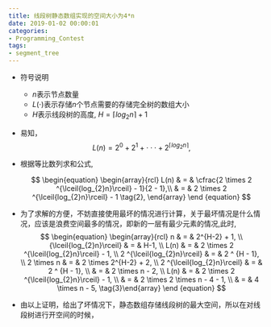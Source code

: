 ```yaml
---
title: 线段树静态数组实现的空间大小为4*n
date: 2019-01-02 00:00:01
categories:
- Programming_Contest
tags:
- segment_tree
---
```


* 符号说明
  * $n$表示节点数量
  * $L(\cdot)$表示存储$n$个节点需要的存储完全树的数组大小
  * $H$表示线段树的高度, $H = {\lceil{log_{2}n}\rceil} + 1$
* 易知，
  $$
    \begin{equation} 
    L(n) = 2 ^ 0 + 2 ^ 1 + \cdot\cdot\cdot + 2 ^{\lceil{log_{2}n}\rceil}, \tag{1}
    \end{equation}
  $$
* 根据等比数列求和公式,

  $$
    \begin{equation}
    \begin{array}{rcl}
    L(n) & = & \cfrac{2 \times 2 ^{\lceil{log_{2}n}\rceil} - 1}{2 - 1},\\
       & = & 2 \times 2 ^{\lceil{log_{2}n}\rceil} - 1 \tag{2},
    \end{array}
    \end {equation}
  $$

* 为了求解的方便，不妨直接使用最坏的情况进行计算，关于最坏情况是什么情况，应该是浪费空间最多的情况，即新的一层有最少元素的情况,此时,
  $$
    \begin{equation}
    \begin{array}{rcl}
    n & = & 2^{H-2} + 1, \\ 
    {\lceil{log_{2}n}\rceil} & = & H-1, \\
    L(n) & = & 2 \times 2 ^{\lceil{log_{2}n}\rceil} - 1, \\
    2 ^{\lceil{log_{2}n}\rceil} & = & 2 ^ {H - 1}, \\
    2 \times n & = & 2 \times 2^{H-2} + 2, \\ 
    2 ^{\lceil{log_{2}n}\rceil} & = & 2 ^ {H - 1}, \\
     & = & 2 \times n - 2, \\
    L(n) & = & 2 \times 2 ^{\lceil{log_{2}n}\rceil} - 1, \\
         & = & 2 \times 2 \times n - 4 - 1, \\
         & = & 4 \times n - 5,
    \tag{3}\end{array}
    \end {equation}
  $$
* 由以上证明，给出了坏情况下，静态数组存储线段树的最大空间，所以在对线段树进行开空间的时候，
